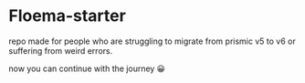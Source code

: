 # Floema-starter
repo made for people who are struggling to migrate from prismic v5 to v6 or suffering from weird errors.

now you can continue with the journey 😀
